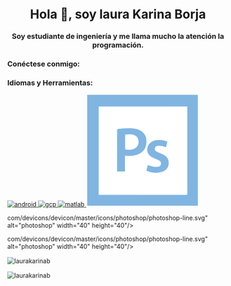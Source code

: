 <h1 align="center">Hola 👋, soy laura Karina Borja</h1>
<h3 align="center">Soy estudiante de ingeniería y me llama mucho la atención la programación.</h3>

<h3 align="left">Conéctese conmigo:</h3>
<p align="left">
</p>

<h3 align=" left">Idiomas y Herramientas:</h3>
<p align="left"> <a href="https://developer.android.com" target="_blank" rel="noreferrer"> <img src="https://raw.githubusercontent.com/devicons /devicon/master/icons/android/android-original-wordmark.svg" alt="android" width="40" height="40"/> </a> <a href="https://cloud.google .com" target="_blank" rel="noreferrer"> <img src="https://www.vectorlogo.zone/logos/google_cloud/google_cloud-icon.svg" alt="gcp" width="40" height ="40"/> </a> <a href="https://www.mathworks.com/" target="_blank" rel="noreferrer"> <img src="https://upload.wikimedia.org/wikipedia/commons/2/21/Matlab_Logo.png" alt="matlab" width="40" height="40"/> </a> <a href="https://www.photoshop. com/en" target="_blank" rel="noreferrer"> <img src="https://raw.githubusercontent.com/devicons/devicon/master/icons/photoshop/photoshop-line.svg" alt="photoshop " ancho="40" altura="40"/> </a> </p>com/devicons/devicon/master/icons/photoshop/photoshop-line.svg" alt="photoshop" width="40" height="40"/> </a> </p>com/devicons/devicon/master/icons/photoshop/photoshop-line.svg" alt="photoshop" width="40" height="40"/> </a> </p>

<p> <img align="center" src="https://github-readme-stats.vercel.app/api?username=laurakarinab&show_icons=true&locale=en" alt="laurakarinab" /></p>

<p><img align="center" src="https://github-readme-streak-stats.herokuapp.com/?user=laurakarinab&" alt="laurakarinab" /></p>
